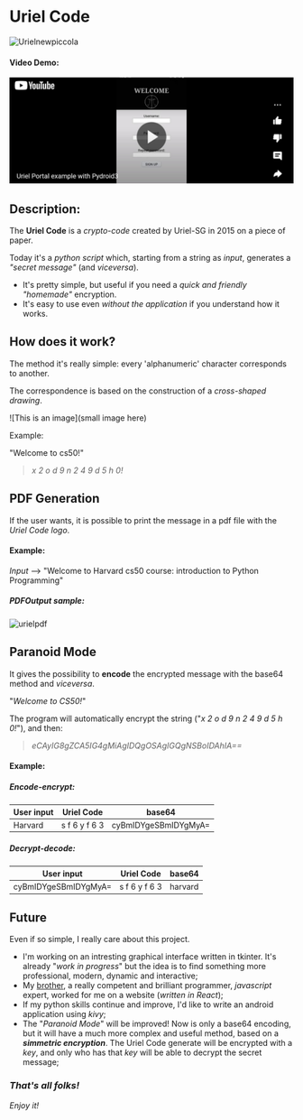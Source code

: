 # **Uriel Code**

![Urielnewpiccola](https://user-images.githubusercontent.com/65650311/203684846-5fdac103-1dff-4b14-b1ac-50e4d3de05ce.jpg)  


#### Video Demo:

[![Watch the video](https://raw.githubusercontent.com/Uriel-SG/Uriel-Portal/main/example.jpg)](https://youtu.be/8EHYuSfHobg)

## Description:

The **Uriel Code** is a *crypto-code* created by Uriel-SG in 2015 on a piece of paper.

Today it's a *python script* which, starting from a string as *input*, generates a *"secret message"* (and *viceversa*).

- It's pretty simple, but useful if you need a *quick and friendly "homemade"* encryption.
- It's easy to use even *without the application* if you understand how it works.


## How does it work?

The method it's really simple: every 'alphanumeric' character corresponds to another.

The correspondence is based on the construction of a *cross-shaped drawing*.

![This is an image](small image here)

Example:

"Welcome to cs50!"

> *x 2 o d 9 n 2   4 9   d 5 h 0!*


## PDF Generation

If the user wants, it is possible to print the message in a pdf file with the *Uriel Code logo*.

#### Example:

*Input* --> "Welcome to Harvard cs50 course: introduction to Python Programming"

##### *PDFOutput sample*:

![urielpdf](https://user-images.githubusercontent.com/65650311/203441129-db1d2c74-1dd2-48a4-a826-5419601e00f7.jpg)


## Paranoid Mode

It gives the possibility to **encode** the encrypted message with the base64 method and *viceversa*.



"*Welcome to CS50!*"

The program will automatically encrypt the string ("*x 2 o d 9 n 2   4 9   d 5 h 0!*"), and then:

> *eCAyIG8gZCA5IG4gMiAgIDQgOSAgIGQgNSBoIDAhIA==*

#### Example:
##### *Encode-encrypt:*

|  **User input**  |   **Uriel Code**   |       **base64**         |
| ------------- | -------------  | -------------------- |
|    Harvard     | s f 6 y f 6 3  | cyBmIDYgeSBmIDYgMyA= |

##### *Decrypt-decode:*

|  **User input**  |   **Uriel Code**   |       **base64**         |
| ------------- | -------------  | -------------------- |
|   cyBmIDYgeSBmIDYgMyA=     | s f 6 y f 6 3  | harvard |

## Future

Even if so simple, I really care about this project.

- I'm working on an intresting graphical interface written in tkinter. It's already "*work in progress*" but the idea is to find something more professional, modern, dynamic and interactive;
- My [brother](https://github.com/Dabolus), a really competent and brilliant programmer, *javascript* expert, worked for me on a website (*written in React*);
- If my python skills continue and improve, I'd like to write an android application using *kivy*;
- The "*Paranoid Mode*" will be improved! Now is only a base64 encoding, but it will have a much more complex and useful method, based on a ***simmetric encryption***. The Uriel Code generate will be encrypted with a *key*, and only who has that *key* will be able to decrypt the secret message;

### *That's all folks!*
*Enjoy it!*
